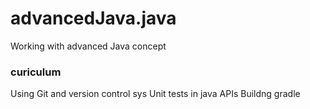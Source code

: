 # advancedJava.java
Working with advanced Java concept

### curiculum 
Using Git and version control sys
Unit tests in java 
APIs
Buildng gradle 

